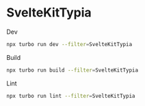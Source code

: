 # SvelteKitTypia

Dev

```sh
npx turbo run dev --filter=SvelteKitTypia
```

Build

```sh
npx turbo run build --filter=SvelteKitTypia
```

Lint

```sh
npx turbo run lint --filter=SvelteKitTypia
```
